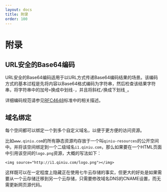 ```yaml
---
layout: docs
title: 附录
order: 100
---
```


<a id="appendix"></a>
# 附录

<a id="urlsafe-base64"></a>
## URL安全的Base64编码

URL安全的Base64编码适用于以URL方式传递Base64编码结果的场景。该编码方式的基本过程是先将内容以Base64格式编码为字符串，然后检查该结果字符串，将字符串中的加号`+`换成中划线`-`，并且将斜杠`/`换成下划线`_`。

详细编码规范请参见[RFC4648](http://www.ietf.org/rfc/rfc4648.txt)标准中的相关描述。

<a id="domain-binding"></a>
## 域名绑定

每个空间都可以绑定一个到多个自定义域名，以便于更方便的访问资源。

比如`www.qiniu.com`的所有静态资源均存放于一个叫`qiniu-resources`的公开空间中。并将该空间绑定到一个二级域名`i1.qiniu.com`，那么如果要在一个HTML页面中引用该空间的`logo.png`资源，大概的写法如下：

```
<img source="http://i1.qiniu.com/logo.png"></img>
```

这样既可以在一定程度上隐藏正在使用七牛云存储的事实，但更大的好处是如果需要从一个云存储迁移到另一个云存储，只需要修改域名DNS的CNAME设置，而无需更新网页源代码。
